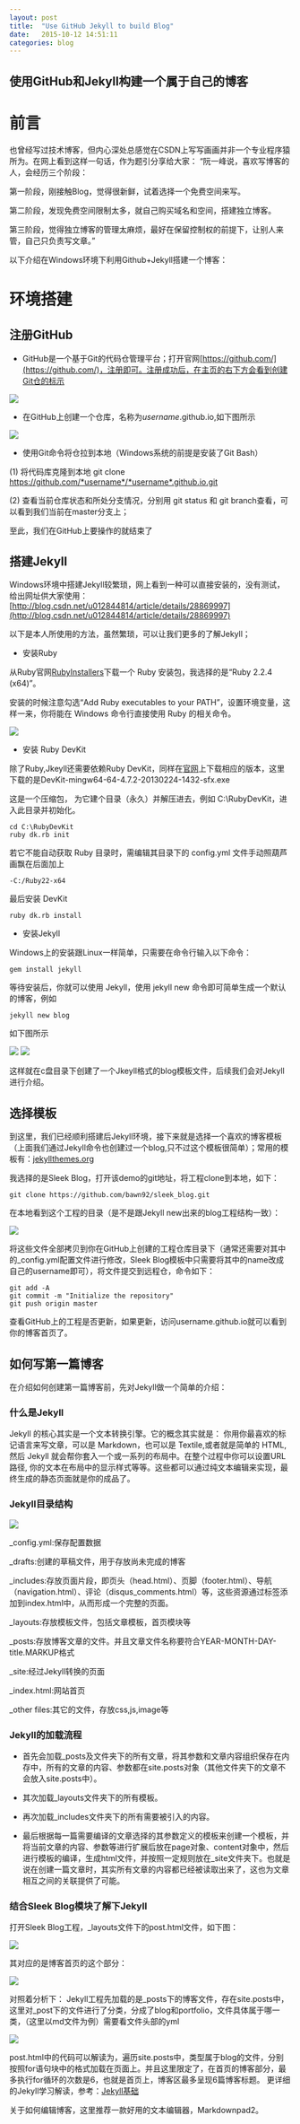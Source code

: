 ```yaml
---
layout: post
title:  "Use GitHub Jekyll to build Blog"
date:   2015-10-12 14:51:11
categories: blog
---
```


**使用GitHub和Jekyll构建一个属于自己的博客**
----------
# 前言 #
也曾经写过技术博客，但内心深处总感觉在CSDN上写写画画并非一个专业程序猿所为。在网上看到这样一句话，作为题引分享给大家：
“阮一峰说，喜欢写博客的人，会经历三个阶段：

  第一阶段，刚接触Blog，觉得很新鲜，试着选择一个免费空间来写。  

  第二阶段，发现免费空间限制太多，就自己购买域名和空间，搭建独立博客。 

第三阶段，觉得独立博客的管理太麻烦，最好在保留控制权的前提下，让别人来管，自己只负责写文章。”
	
  以下介绍在Windows环境下利用Github+Jekyll搭建一个博客：
# 环境搭建 #
## 注册GitHub ##
- GitHub是一个基于Git的代码仓管理平台；打开官网[https://github.com/](https://github.com/)，注册即可。注册成功后，在主页的右下方会看到创建Git仓的标示

![](http://i.imgur.com/J9TsyZr.jpg)

- 在GitHub上创建一个仓库，名称为*username*.github.io,如下图所示

![](http://i.imgur.com/ZxLVz4i.jpg)

- 使用Git命令将仓拉到本地（Windows系统的前提是安装了Git Bash）	

(1)  将代码库克隆到本地 git clone https://github.com/*username*/*username*.github.io.git

(2)  查看当前仓库状态和所处分支情况，分别用 git status 和 git branch查看，可以看到我们当前在master分支上；

至此，我们在GitHub上要操作的就结束了

## 搭建Jekyll ##
Windows环境中搭建Jekyll较繁琐，网上看到一种可以直接安装的，没有测试，给出网址供大家使用：
[http://blog.csdn.net/u012844814/article/details/28869997](http://blog.csdn.net/u012844814/article/details/28869997)

以下是本人所使用的方法，虽然繁琐，可以让我们更多的了解Jekyll；

- 安装Ruby

从Ruby官网[RubyInstallers](http://rubyinstaller.org/downloads)下载一个 Ruby 安装包，我选择的是“Ruby 2.2.4 (x64)”。

安装的时候注意勾选“Add Ruby executables to your PATH”，设置环境变量，这样一来，你将能在 Windows 命令行直接使用 Ruby 的相关命令。

![](http://i.imgur.com/jN2s0uf.jpg)

- 安装 Ruby DevKit

除了Ruby,Jkeyll还需要依赖Ruby DevKit，同样在[官网](http://rubyinstaller.org/downloads)上下载相应的版本，这里下载的是DevKit-mingw64-64-4.7.2-20130224-1432-sfx.exe

这是一个压缩包， 为它建个目录（永久）并解压进去，例如 C:\RubyDevKit，进入此目录并初始化。

	cd C:\RubyDevKit
	ruby dk.rb init
若它不能自动获取 Ruby 目录时，需编辑其目录下的 config.yml 文件手动照葫芦画飘在后面加上

	-C:/Ruby22-x64
最后安装 DevKit

	ruby dk.rb install

- 安装Jekyll

Windows上的安装跟Linux一样简单，只需要在命令行输入以下命令：

	gem install jekyll
等待安装后，你就可以使用 Jekyll，使用 jekyll new 命令即可简单生成一个默认的博客，例如

	jekyll new blog
如下图所示

![](http://i.imgur.com/qCPo7PO.jpg)         ![](http://i.imgur.com/LY6SjW6.jpg)

这样就在c盘目录下创建了一个Jkeyll格式的blog模板文件，后续我们会对Jekyll进行介绍。

## 选择模板 ##
到这里，我们已经顺利搭建后Jekyll环境，接下来就是选择一个喜欢的博客模板（上面我们通过Jekyll命令也创建过一个blog,只不过这个模板很简单）；常用的模板有：[jekyllthemes.org](http://jekyllthemes.org/)

我选择的是Sleek Blog，打开该demo的git地址，将工程clone到本地，如下：

	git clone https://github.com/bawn92/sleek_blog.git	

在本地看到这个工程的目录（是不是跟Jekyll new出来的blog工程结构一致）：

![](http://i.imgur.com/c6K6Xiq.jpg)

将这些文件全部拷贝到你在GitHub上创建的工程仓库目录下（通常还需要对其中的_config.yml配置文件进行修改，Sleek Blog模板中只需要将其中的name改成自己的username即可），将文件提交到远程仓，命令如下：

	git add -A
	git commit -m "Initialize the repository"
    git push origin master

查看GitHub上的工程是否更新，如果更新，访问username.github.io就可以看到你的博客首页了。

## 如何写第一篇博客 ##
在介绍如何创建第一篇博客前，先对Jekyll做一个简单的介绍：
### 什么是Jekyll ###
Jekyll 的核心其实是一个文本转换引擎。它的概念其实就是： 你用你最喜欢的标记语言来写文章，可以是 Markdown，也可以是 Textile,或者就是简单的 HTML, 然后 Jekyll 就会帮你套入一个或一系列的布局中。在整个过程中你可以设置URL路径, 你的文本在布局中的显示样式等等。这些都可以通过纯文本编辑来实现，最终生成的静态页面就是你的成品了。

### Jekyll目录结构 ###
![](http://i.imgur.com/EgXfll2.jpg)

_config.yml:保存配置数据

_drafts:创建的草稿文件，用于存放尚未完成的博客

_includes:存放页面片段，即页头（head.html）、页脚（footer.html）、导航（navigation.html）、评论（disqus_comments.html）等，这些资源通过标签添加到index.html中，从而形成一个完整的页面。

_layouts:存放模板文件，包括文章模板，首页模块等

_posts:存放博客文章的文件。并且文章文件名称要符合YEAR-MONTH-DAY-title.MARKUP格式

_site:经过Jekyll转换的页面

_index.html:网站首页

_other files:其它的文件，存放css,js,image等

### Jekyll的加载流程 ###
- 首先会加载_posts及文件夹下的所有文章，将其参数和文章内容组织保存在内存中，所有的文章的内容、参数都在site.posts对象（其他文件夹下的文章不会放入site.posts中）。

- 其次加载_layouts文件夹下的所有模板。

- 再次加载_includes文件夹下的所有需要被引入的内容。

- 最后根据每一篇需要编译的文章选择的其参数定义的模板来创建一个模板，并将当前文章的内容、参数等进行扩展后放在page对象、content对象中，然后进行模板的编译，生成html文件，并按照一定规则放在_site文件夹下。也就是说在创建一篇文章时，其实所有文章的内容都已经被读取出来了，这也为文章相互之间的关联提供了可能。

### 结合Sleek Blog模块了解下Jekyll ###

打开Sleek Blog工程，_layouts文件下的post.html文件，如下图：

![](http://i.imgur.com/wzMTxZZ.jpg)

其对应的是博客首页的这个部分：

![](http://i.imgur.com/vJqy2dh.jpg)

对照着分析下：
Jekyll工程先加载的是_posts下的博客文件，存在site.posts中，这里对_post下的文件进行了分类，分成了blog和portfolio，文件具体属于哪一类，（这里以md文件为例）需要看文件头部的yml

![](http://i.imgur.com/DURbxnu.jpg)

post.html中的代码可以解读为，遍历site.posts中，类型属于blog的文件，分别按照for语句块中的格式加载在页面上。并且这里限定了，在首页的博客部分，最多执行for循环的次数是6，也就是首页上，博客区最多呈现6篇博客标题。
更详细的Jekyll学习解读，参考：[Jekyll基础](https://alfred-sun.github.io/blog/2015/01/10/jekyll-liquid-syntax-documentation/)

关于如何编辑博客，这里推荐一款好用的文本编辑器，Markdownpad2。